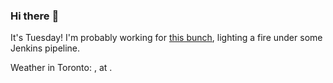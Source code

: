### Hi there :wave:

It's Tuesday! I'm probably working for [this bunch](https://github.com/kohofinancial), lighting a fire under some Jenkins pipeline.

Weather in Toronto: , at .
